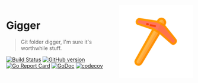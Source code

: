 <img align="right" width="200" src="https://github.com/riza/gigger/blob/develop/res/pickaxe.png?raw=true" />

# Gigger
> Git folder digger, I'm sure it's worthwhile stuff.

[![Build Status](https://github.com/riza/gigger/workflows/.github/workflows/test.yml/badge.svg)](https://github.com/riza/gigger/)  [![GitHub version](https://badge.fury.io/gh/riza%2Fgigger.svg)](https://github.com/riza/gigger/releases) [![Go Report Card](https://goreportcard.com/badge/github.com/riza/gigger)](https://goreportcard.com/report/github.com/riza/gigger) [![GoDoc](https://img.shields.io/badge/godoc-reference-blue.svg)](http://godoc.org/github.com/riza/gigger) [![codecov](https://codecov.io/gh/riza/gigger/branch/master/graph/badge.svg)](https://codecov.io/gh/riza/gigger)
